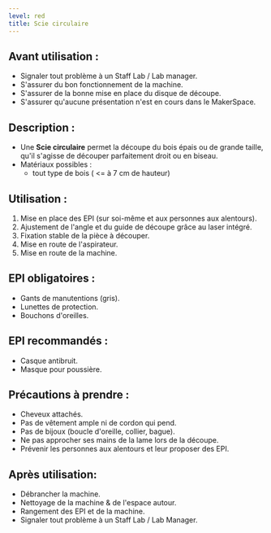 ```yaml
---
level: red
title: Scie circulaire
---
```


## Avant utilisation : 

- Signaler tout problème à un Staff Lab / Lab manager.
- S'assurer du bon fonctionnement de la machine.
- S'assurer de la bonne mise en place du disque de découpe.
- S'assurer qu'aucune présentation n'est en cours dans le MakerSpace.

## Description : 

- Une **Scie circulaire** permet la découpe du bois épais ou de grande taille, qu'il s'agisse de découper parfaitement droit ou en biseau.
- Matériaux possibles : 
  - tout type de bois ( <= à 7 cm de hauteur)

## Utilisation : 

1. Mise en place des EPI (sur soi-même et aux personnes aux alentours). 
2. Ajustement de l'angle et du guide de découpe grâce au laser intégré. 
3. Fixation stable de la pièce à découper. 
4. Mise en route de l'aspirateur. 
5. Mise en route de la machine. 

## EPI obligatoires : 

- Gants de manutentions (gris).
- Lunettes de protection.
- Bouchons d'oreilles.

## EPI recommandés : 

 - Casque antibruit.
 - Masque pour poussière.

## Précautions à prendre : 

- Cheveux attachés.
- Pas de vêtement ample ni de cordon qui pend.
- Pas de bijoux (boucle d'oreille, collier, bague).
- Ne pas approcher ses mains de la lame lors de la découpe.
- Prévenir les personnes aux alentours et leur proposer des EPI.

## Après utilisation: 

- Débrancher la machine.
- Nettoyage de la machine & de l'espace autour.
- Rangement des EPI et de la machine.
- Signaler tout problème à un Staff Lab / Lab Manager.
